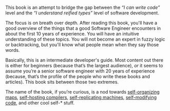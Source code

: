 This book is an attempt to bridge the gap between the *“I
can write code”* level and the *“I understand reified types”* level of
software development.

The focus is on breath over depth. After reading this book, you'll have a good overview of the things that a good Software Engineer encounters in about the first 10 years of experience. You will have an intuitive understanding of these topics. You will not become an expert in fuzzy logic or backtracking, but you'll know what people mean when they say those words.

Basically, this is an intermediate developer's guide. Most content out
there is either for beginners (because that’s the largest audience),
*or* it seems to assume you’re a senior software engineer with 20 years
of experience (because, that’s the profile of the people who write these
books and articles). This book sits between those two extremes.

The name of the book, if you’re curious, is a nod towards
[self-organizing
maps](https://en.wikipedia.org/wiki/Self-organizing_map), [self-hosting
compilers](https://en.wikipedia.org/wiki/Self-hosting_(compilers)),
[self-replicating
machines](https://en.wikipedia.org/wiki/Self-replicating_machine),
[self-modifying
code](https://en.wikipedia.org/wiki/Self-modifying_code), and other cool
self-\* stuff.
